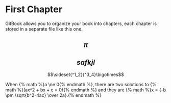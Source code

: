 # First Chapter

GitBook allows you to organize your book into chapters, each chapter is stored in a separate file like this one.

$$\pi$$ 
--

$$safkjl $$ 
--
$$\sideset{^1_2}{^3_4}\bigotimes$$

When {% math %}a \ne 0{% endmath %}, there are two solutions to {% math %}(ax^2 + bx + c = 0){% endmath %} and they are {% math %}x = {-b \pm \sqrt{b^2-4ac} \over 2a}.{% endmath %}